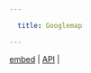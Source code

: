 ```yaml
---

  title: Googlemap

---
```

<a href="/issue/demo/googlemap/embed">embed</a> | <a href="/issue/demo/googlemap/api">API</a> | <a href="/issue/demo/googlemap/static"></a>
